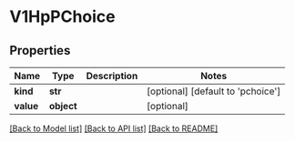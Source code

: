# V1HpPChoice


## Properties
Name | Type | Description | Notes
------------ | ------------- | ------------- | -------------
**kind** | **str** |  | [optional] [default to 'pchoice']
**value** | **object** |  | [optional] 

[[Back to Model list]](../README.md#documentation-for-models) [[Back to API list]](../README.md#documentation-for-api-endpoints) [[Back to README]](../README.md)


